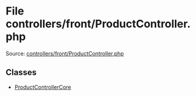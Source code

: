 File controllers/front/ProductController.php
=========

Source: [controllers/front/ProductController.php](https://github.com/PrestaShop/PrestaShop/blob/1.5.0.15/controllers/front/ProductController.php)


Classes
-------

* [ProductControllerCore](class.ProductControllerCore.md)

